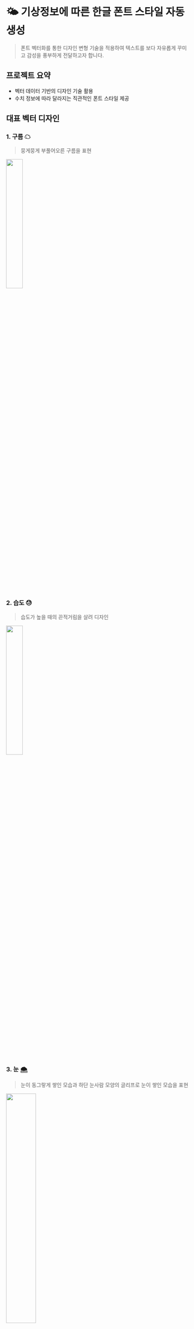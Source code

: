 # 🌤 기상정보에 따른 한글 폰트 스타일 자동 생성
> 폰트 벡터화를 통한 디자인 변형 기술을 적용하여 텍스트를 보다 자유롭게 꾸미고 감성을 풍부하게 전달하고자 합니다.

## 프로젝트 요약
- 벡터 데이터 기반의 디자인 기술 활용
- 수치 정보에 따라 달라지는 직관적인 폰트 스타일 제공
## 대표 벡터 디자인
### 1. 구름 ☁
> 뭉게뭉게 부풀어오른 구름을 표현
<img width="30%" src="https://user-images.githubusercontent.com/70003514/169096899-3d86c146-57d1-45d4-936e-856c9b9d29be.png"/>

### 2. 습도 😓
> 습도가 높을 때의 끈적거림을 살려 디자인
<img width="30%" src="https://user-images.githubusercontent.com/70003514/169098790-8e14e8f4-03e0-4e89-a741-eae4045ef652.png"/>

### 3. 눈 🌨
> 눈이 동그랗게 쌓인 모습과 하단 눈사람 모양의 글리프로 눈이 쌓인 모습을 표현 
> 
[<img width="40%" src="https://user-images.githubusercontent.com/70003514/169710348-0159f34f-59a5-45ba-b99c-e0752055e86c.png"/>](https://github.com/pokmonlove/VectorFont/blob/aa7024417bbf73f3e263d6d9c064521397808453/Vectorfont/vectorfont_snow.ipynb)


## 그 외 다양한 벡터 디자인
* 자외선
* 물방울
* 눈
* 아지랑이
* 바람
* 먼지

## 폰트 벡터화 및 디자인 과정
<img width="100%" src="https://user-images.githubusercontent.com/70003514/169249536-c7fe95c8-1c0c-4538-993a-35ef6e5573d7.png"/>

① 디자인할 글자와 폰트를 불러옵니다. <br>
② 불러온 글자를 벡터화시켜 글리프 묶음으로 변환합니다. <br>
③ 글자를 이루는 각 글리프들의 방향을 알아냅니다. <br>
④ 알아낸 글리프들의 방향에 따라 글리프를 수정하고 디자인을 적용합니다. <br>

## Used Fonts
* [NanumSquareEB.ttf](https://hangeul.naver.com/2021/fonts/nanum)
* [TmoneyRoundWindExtraBold.ttf](https://www.tmoney.co.kr/aeb/cmnctn/ci/ci.dev)

## Inspired by 
 [Allison Parrish](https://www.decontextualize.com/)'s Notebook on [Manipulating Font Data](https://github.com/aparrish/material-of-language/blob/master/manipulating-font-data.ipynb)

[Flat](https://xxyxyz.org/flat) + [Bezmerizing](https://github.com/aparrish/bezmerizing/) 라이브러리를 이용한 폰트 벡터화 & 디자인

## Authors
숙명여자대학교 대학원  | MINTLAB | 팀 오토폰트
* [김남희](https://github.com/pokmonlove) | 📧 kelly9455@sookmyung.ac.kr
* [박동연](https://github.com/DyeonPark) | 📧 yeon0729@sookmyung.ac.kr
* [조세란](https://github.com/shooshoo0329) | 📧 shooshoo329@sookmyung.ac.kr


